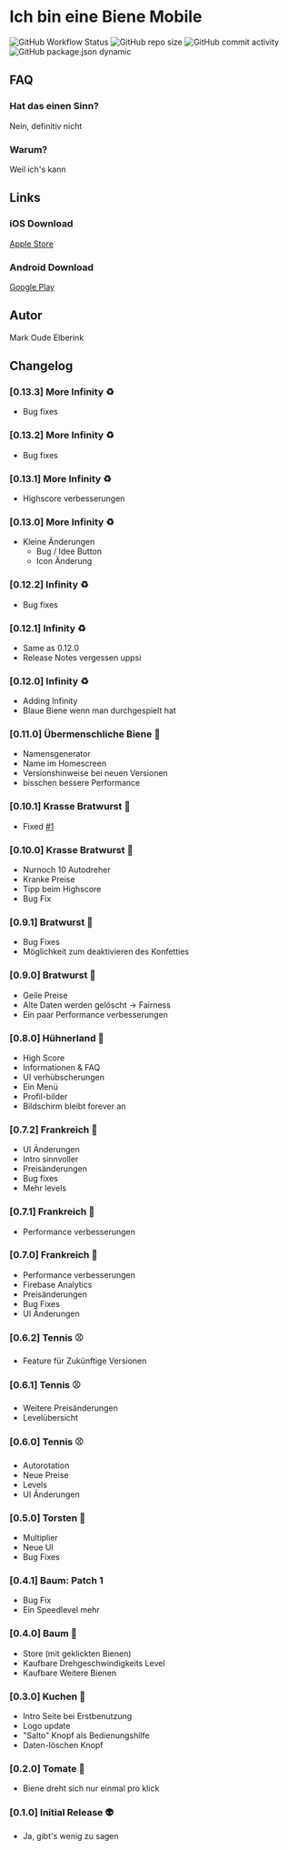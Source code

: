 # Ich bin eine Biene Mobile

![GitHub Workflow Status](https://img.shields.io/github/workflow/status/markxoe/ich-bin-eine-biene-mobile/Test%20And%20Build?style=flat-square)
![GitHub repo size](https://img.shields.io/github/repo-size/markxoe/ich-bin-eine-biene-mobile?style=flat-square)
![GitHub commit activity](https://img.shields.io/github/commit-activity/m/markxoe/ich-bin-eine-biene-mobile?style=flat-square)
![GitHub package.json dynamic](https://img.shields.io/github/package-json/version/markxoe/ich-bin-eine-biene-mobile?style=flat-square)

## FAQ

### Hat das einen Sinn?

Nein, definitiv nicht

### Warum?

Weil ich's kann

## Links

### iOS Download

[Apple Store](https://apps.apple.com/us/app/ich-bin-eine-biene/id1538842383)

### Android Download

[Google Play](https://play.google.com/store/apps/details?id=org.toastbrot.ichbineinebienemobile)

## Autor

Mark Oude Elberink

## Changelog

### [0.13.3] More Infinity :recycle:

- Bug fixes

### [0.13.2] More Infinity :recycle:

- Bug fixes

### [0.13.1] More Infinity :recycle:

- Highscore verbesserungen

### [0.13.0] More Infinity :recycle:

- Kleine Änderungen
  - Bug / Idee Button
  - Icon Änderung

### [0.12.2] Infinity :recycle:

- Bug fixes

### [0.12.1] Infinity :recycle:

- Same as 0.12.0
- Release Notes vergessen uppsi

### [0.12.0] Infinity :recycle:

- Adding Infinity
- Blaue Biene wenn man durchgespielt hat

### [0.11.0] Übermenschliche Biene :bee:

- Namensgenerator
- Name im Homescreen
- Versionshinweise bei neuen Versionen
- bisschen bessere Performance

### [0.10.1] Krasse Bratwurst :banana:

- Fixed [#1](https://github.com/markxoe/ich-bin-eine-biene-mobile/issues/1)

### [0.10.0] Krasse Bratwurst :banana:

- Nurnoch 10 Autodreher
- Kranke Preise
- Tipp beim Highscore
- Bug Fix

### [0.9.1] Bratwurst :banana:

- Bug Fixes
- Möglichkeit zum deaktivieren des Konfetties

### [0.9.0] Bratwurst :banana:

- Geile Preise
- Alte Daten werden gelöscht -> Fairness
- Ein paar Performance verbesserungen

### [0.8.0] Hühnerland :chicken:

- High Score
- Informationen & FAQ
- UI verhübscherungen
- Ein Menü
- Profil-bilder
- Bildschirm bleibt forever an

### [0.7.2] Frankreich :flags:

- UI Änderungen
- Intro sinnvoller
- Preisänderungen
- Bug fixes
- Mehr levels

### [0.7.1] Frankreich :flags:

- Performance verbesserungen

### [0.7.0] Frankreich :flags:

- Performance verbesserungen
- Firebase Analytics
- Preisänderungen
- Bug Fixes
- UI Änderungen

### [0.6.2] Tennis :baseball:

- Feature für Zukünftige Versionen

### [0.6.1] Tennis :baseball:

- Weitere Preisänderungen
- Levelübersicht

### [0.6.0] Tennis :baseball:

- Autorotation
- Neue Preise
- Levels
- UI Änderungen

### [0.5.0] Torsten :man:

- Multiplier
- Neue UI
- Bug Fixes

### [0.4.1] Baum: Patch 1

- Bug Fix
- Ein Speedlevel mehr

### [0.4.0] Baum :christmas_tree:

- Store (mit geklickten Bienen)
- Kaufbare Drehgeschwindigkeits Level
- Kaufbare Weitere Bienen

### [0.3.0] Kuchen :cake:

- Intro Seite bei Erstbenutzung
- Logo update
- "Salto" Knopf als Bedienungshilfe
- Daten-löschen Knopf

### [0.2.0] Tomate :tomato:

- Biene dreht sich nur einmal pro klick

### [0.1.0] Initial Release :alien:

- Ja, gibt's wenig zu sagen
